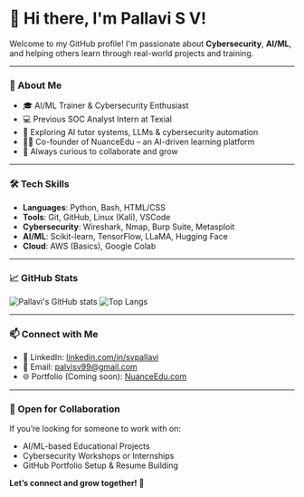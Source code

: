 # 👋 Hi there, I'm Pallavi S V!

Welcome to my GitHub profile! I'm passionate about **Cybersecurity**, **AI/ML**, and helping others learn through real-world projects and training.

---

### 🚀 About Me

- 🎓 AI/ML Trainer & Cybersecurity Enthusiast  
- 💻 Previous SOC Analyst Intern at Texial  
- 🧠 Exploring AI tutor systems, LLMs & cybersecurity automation  
- 👩‍🏫 Co-founder of NuanceEdu – an AI-driven learning platform  
- 🌟 Always curious to collaborate and grow

---

### 🛠️ Tech Skills

- **Languages**: Python, Bash, HTML/CSS  
- **Tools**: Git, GitHub, Linux (Kali), VSCode  
- **Cybersecurity**: Wireshark, Nmap, Burp Suite, Metasploit  
- **AI/ML**: Scikit-learn, TensorFlow, LLaMA, Hugging Face  
- **Cloud**: AWS (Basics), Google Colab

---

### 📈 GitHub Stats

![Pallavi's GitHub stats](https://github-readme-stats.vercel.app/api?username=svpallavi&show_icons=true&theme=radical)
![Top Langs](https://github-readme-stats.vercel.app/api/top-langs/?username=svpallavi&layout=compact&theme=radical)

---

### 📫 Connect with Me

- 💼 LinkedIn: [linkedin.com/in/svpallavi](https://linkedin.com/in/svpallavi)  
- 📧 Email: palvisv99@gmail.com  
- 🌐 Portfolio (Coming soon): [NuanceEdu.com](https://nuanceedu.com)

---

### 🤝 Open for Collaboration

If you’re looking for someone to work with on:
- AI/ML-based Educational Projects
- Cybersecurity Workshops or Internships
- GitHub Portfolio Setup & Resume Building

**Let’s connect and grow together! 🚀**

